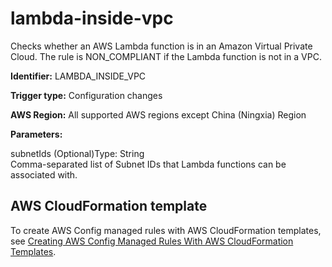 # lambda\-inside\-vpc<a name="lambda-inside-vpc"></a>

Checks whether an AWS Lambda function is in an Amazon Virtual Private Cloud\. The rule is NON\_COMPLIANT if the Lambda function is not in a VPC\. 

**Identifier:** LAMBDA\_INSIDE\_VPC

**Trigger type:** Configuration changes

**AWS Region:** All supported AWS regions except China \(Ningxia\) Region

**Parameters:**

subnetIds \(Optional\)Type: String  
Comma\-separated list of Subnet IDs that Lambda functions can be associated with\.

## AWS CloudFormation template<a name="w26aac11c31c17b7d241c15"></a>

To create AWS Config managed rules with AWS CloudFormation templates, see [Creating AWS Config Managed Rules With AWS CloudFormation Templates](aws-config-managed-rules-cloudformation-templates.md)\.